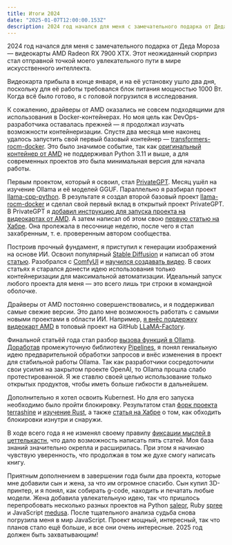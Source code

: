 ```yaml
---
title: Итоги 2024
date: "2025-01-07T12:00:00.153Z"
description: 2024 год начался для меня с замечательного подарка от Деда Мороза — видеокарты AMD Radeon RX 7900 XTX.
---
```


2024 год начался для меня с замечательного подарка от Деда Мороза — видеокарты AMD Radeon RX 7900 XTX. Этот неожиданный сюрприз стал отправной точкой моего увлекательного пути в мире искусственного интеллекта.

Видеокарта прибыла в конце января, и на её установку ушло два дня, поскольку для её работы требовался блок питания мощностью 1000 Вт. Когда всё было готово, я с головой погрузился в исследования.

К сожалению, драйверы от AMD оказались не совсем подходящими для использования в Docker-контейнерах. Но моя цель как DevOps-разработчика оставалась прежней — я продолжал изучать возможности контейнеризации. Спустя два месяца мне наконец удалось запустить свой первый базовый контейнер — [transformers-rocm-docker](https://github.com/HardAndHeavy/transformers-rocm-docker). Это было значимое событие, так как [оригинальный контейнер от AMD](https://github.com/ROCm/ROCm-docker) не поддерживал Python 3.11 и выше, а для современных проектов это была минимальная версия для начала работы.

Первым проектом, который я освоил, стал [PrivateGPT](https://github.com/zylon-ai/private-gpt). Месяц ушёл на изучение Ollama и её моделей GGUF. Параллельно я разбирал проект [llama-cpp-python](https://github.com/abetlen/llama-cpp-python). В результате я создал второй базовый проект [llama-rocm-docker](https://github.com/HardAndHeavy/llama-rocm-docker) и сделал свой первый вклад в открытый проект PrivateGPT. В PrivateGPT я [добавил инструкцию для запуска проекта на видеокартах от AMD](https://github.com/zylon-ai/private-gpt/commit/8a836e4651543f099c59e2bf497ab8c55a7cd2e5). А затем написал об этом свою [первую статью на Хабре](https://habr.com/ru/articles/807469/). Она пролежала в песочнице неделю, после чего я стал захабренным, т. е. проверенным автором сообщества.

Построив прочный фундамент, я приступил к генерации изображений на основе ИИ. Освоил популярный [Stable Diffusion](https://github.com/HardAndHeavy/stable-diffusion-webui-rocm-docker) и написал об этом [статью](https://habr.com/ru/articles/821967/). Разобрался с [ComfyUI](https://github.com/HardAndHeavy/comfyui-rocm-docker) и [научился создавать видео](https://habr.com/ru/articles/828576/). В своих статьях я старался донести идею использования только контейнеризации для максимальной автоматизации. Идеальный запуск любого проекта для меня — это всего лишь три строки в командной оболочке.

Драйверы от AMD постоянно совершенствовались, и я поддерживал самые свежие версии. Это дало мне возможность работать с самыми новыми проектами в области ИИ. Например, [я внёс поддержку видеокарт AMD](https://github.com/hiyouga/LLaMA-Factory/commit/c8e18a669adc775f17555cbf06a5ceef6c0d6235) в топовый проект на GitHub [LLaMA-Factory](https://github.com/hiyouga/LLaMA-Factory).

Финальной статьёй года стал разбор [вызова функций в Ollama](https://habr.com/ru/articles/863232/). [Доработав](https://github.com/open-webui/pipelines/pull/352) промежуточную библиотеку [Pipelines](https://github.com/open-webui/pipelines), я понял гениальную идею предварительной обработки запросов и внёс изменения в проект для стабильной работы Ollama. Так как разработчики сосредоточили свои усилия на закрытом проекте OpenAI, то Ollama прошла слабо протестированной. Я же ставлю своей целью использование только открытых продуктов, чтобы иметь больше гибкости в дальнейшем.

Дополнительно я хотел освоить Kubernest. Но для его запуска необходимо было пройти блокировку. Результатом стал [форк проекта terrashine](https://github.com/HardAndHeavy/terrashine-docker) и [изучение Rust](https://github.com/Isawan/terrashine/pull/429), а также [статья на Хабре](https://habr.com/ru/articles/857474/) о том, как обходить блокировки изнутри и снаружи.

В ходе всего года я не изменял своему правилу [фиксации мыслей в цеттелькастн](https://habr.com/ru/articles/508672/), что дало возможность написать пять статей. Моя база знаний значительно окрепла и расширилась. При этом я начинаю чувствую уверенность, что продолжая в том же духе смогу написать книгу.

Приятным дополнением в завершении года были два проекта, которые мне добавили сын и жена, за что им огромное спасибо. Сын купил 3D-принтер, и я понял, как собирать g-code, находить и печатать любые модели. Жена добавила увлекательную идею, так что пришлось перепробовать несколько разных проектов на Python [saleor](https://github.com/saleor/saleor), Ruby [spree](https://github.com/spree/spree) и JavaScript [medusa](https://github.com/medusajs/medusa). После тщательного анализа судьба снова погрузила меня в мир JavaScript. Проект мощный, интересный, так что планов стало ещё больше, и все они очень интересные. 2025 год должен быть захватывающим!
